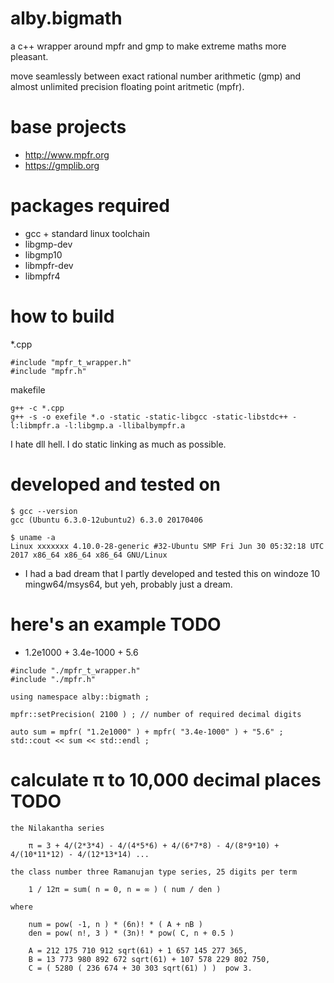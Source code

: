 # alby.bigmath

a c++ wrapper around mpfr and gmp to make extreme maths more pleasant.

move seamlessly between exact rational number arithmetic (gmp) and almost unlimited precision floating point aritmetic (mpfr).


# base projects

* http://www.mpfr.org
* https://gmplib.org


# packages required

* gcc + standard linux toolchain
* libgmp-dev
* libgmp10
* libmpfr-dev
* libmpfr4


# how to build

*.cpp

```
#include "mpfr_t_wrapper.h"
#include "mpfr.h"
```

makefile

```
g++ -c *.cpp
g++ -s -o exefile *.o -static -static-libgcc -static-libstdc++ -l:libmpfr.a -l:libgmp.a -llibalbympfr.a
```

I hate dll hell. I do static linking as much as possible.


# developed and tested on

```
$ gcc --version
gcc (Ubuntu 6.3.0-12ubuntu2) 6.3.0 20170406
```

```
$ uname -a
Linux xxxxxxx 4.10.0-28-generic #32-Ubuntu SMP Fri Jun 30 05:32:18 UTC 2017 x86_64 x86_64 x86_64 GNU/Linux
```

* I had a bad dream that I partly developed and tested this on windoze 10 mingw64/msys64, but yeh, probably just a dream.


# here's an example TODO

* 1.2e1000 + 3.4e-1000 + 5.6 

```
#include "./mpfr_t_wrapper.h"
#include "./mpfr.h"

using namespace alby::bigmath ; 

mpfr::setPrecision( 2100 ) ; // number of required decimal digits

auto sum = mpfr( "1.2e1000" ) + mpfr( "3.4e-1000" ) + "5.6" ;
std::cout << sum << std::endl ;
```


# calculate π to 10,000 decimal places TODO

```
the Nilakantha series

	π = 3 + 4/(2*3*4) - 4/(4*5*6) + 4/(6*7*8) - 4/(8*9*10) + 4/(10*11*12) - 4/(12*13*14) ...
```

```
the class number three Ramanujan type series, 25 digits per term

	1 / 12π = sum( n = 0, n = ∞ ) ( num / den )

where 

	num = pow( -1, n ) * (6n)! * ( A + nB )
	den = pow( n!, 3 ) * (3n)! * pow( C, n + 0.5 )

	A = 212 175 710 912 sqrt(61) + 1 657 145 277 365,
	B = 13 773 980 892 672 sqrt(61) + 107 578 229 802 750,
	C = ( 5280 ( 236 674 + 30 303 sqrt(61) ) )  pow 3.
```








